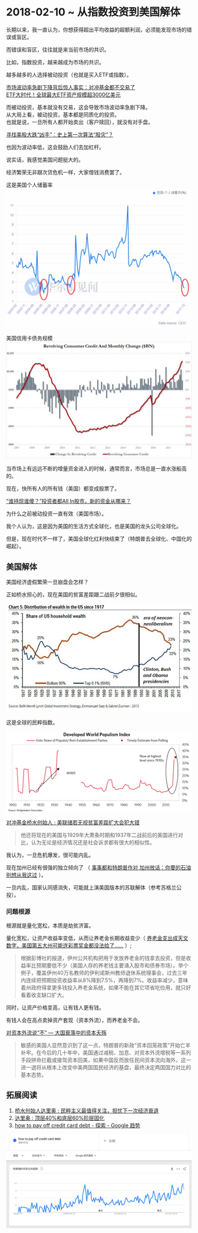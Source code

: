 # 2018-02-10 ~ 从指数投资到美国解体
长期以来，我一直认为，你想获得超出平均收益的超额利润，必须能发现市场的错误或盲区。

而错误和盲区，往往就是来当前市场的共识。

比如，指数投资，越来越成为市场的共识。

越多越多的人选择被动投资（也就是买入ETF或指数）。

[市场波动率急剧下降背后惊人事实：对冲基金都不交易了](http://t.cn/RaBOKRv)  
[ETF大时代！全球最大ETF资产规模超3000亿美元](https://wallstreetcn.com/articles/3059434)

而被动投资，基本就没有交易，这会导致市场波动率急剧下降。  
从大局上看，被动投资，基本都是同质化的投资。  
也就是说，一旦所有人都开始卖出（客户赎回），就没有对手盘。

[寻找美股大跌“凶手”：史上第一次算法“股灾”？](https://wallstreetcn.com/articles/3232876)

也因为波动率低，这会鼓励人们去加杠杆。

说实话，我感觉美国问题挺大的。

经济繁荣无非跟次贷危机一样，大家借钱消费罢了。

这是美国个人储蓄率  
![WechatIMG64507.jpeg](/-/S/jpeg/8xDOEnQisvs8HL0xCfXOyJaeFDamdL7oI-7jyQ.jpeg)

美国信用卡债务规模  
![WechatIMG64503.jpeg](/-/S/jpeg/PcMUooGucSCBx3k8Iz2TIRDrkKY4euOQmtnkew.jpeg)

当市场上有远远不断的增量资金进入的时候，通常而言，市场总是一直水涨船高的。

现在，快所有人的所有钱（美国）都变成股票了。

[“谁持现谁傻？”投资者都All In股市，新的资金从哪来？](https://wallstreetcn.com/articles/3060319)

为什么之前被动投资一直有效（美国市场）。

我个人认为，这是因为美国的生活方式全球化，也是美国的龙头公司全球化。

但是，现在时代不一样了，美国全球化红利快结束了（特朗普去全球化、中国化的崛起）。

## 美国解体

美国经济虚假繁荣一旦崩盘会怎样？

正如桥水担心的，现在美国的贫富差距跟二战前夕很相似。

![wealth-distribution1-17.jpg](/-/S/jpg/obHfSrNlMbHU7RMhpEgurlEOynoTLP6Z5-rFQg.jpg)

这是全球的民粹指数。

![Populism-Index.png](/-/S/png/hIN0pawy9Lui-9WxTgXfxFRUa2fLQpqQNGkipg.png)

[对冲基金桥水创始人 : 美联储若无视贫富差距扩大会犯大错](https://m.jiemian.com/article/1701206.html)

> 他还将现在的美国与1929年大萧条时期和1937年二战前后的美国进行对比，认为无论是经济情况还是社会诉求都有很大的相似性。

我认为，一旦危机爆发，很可能内乱。

现在加州已经有很强的独立倾向了 （ [事事都和特朗普作对 加州放话：你要的石油别想从我这过](http://www.sohu.com/a/221751978_313745) ）。

一旦内乱，国家认同感消失，可能就上演美国版本的苏联解体（参考苏格兰公投）。

### 问题根源

根源就是量化宽松，本质是劫贫济富。

量化宽松，让资产收益率变低，从而让养老金长期收益变少（ [养老金支出成天文数字，美国第五大州可能连彩票奖金都没法给了......](http://t.cn/RKhQ4qJ) ）;

> 根据彭博社的报道，伊州公共机构把用于发放养老金的钱拿去投资，但是收益率比预期要低不少（美国人存的养老钱主要涌入股市和债券市场）。举个例子，覆盖伊州40万名教师的伊利诺斯州教师退休系统理事会，过去三年内连续把预期投资收益率从8%降到7.5%，再降到7%。收益率减少，意味着州政府得拿更多钱投入养老金系统，如果不能在其它项省吃俭用，就只好看着收支缺口扩大。

同时，让资产价格变高，让有钱人更有钱。

有钱人会在高点卖掉资产套现（资本外流），而养老金不会。

[对资本外流说“不” — 大国衰落中的资本夭殇](http://pit.ifeng.com/a/20170206/50653585_0.shtml)

> 敏感的美国人显然意识到了这一点，特朗普的新政“资本回笼政策”开始亡羊补牢。在今后的几十年中，美国通过减税、加息、对资本外流增税等一系列手段拼命拦截或接驾资本回美，如果中国反而放任民间资本流向海外，这一进一退将从根本上改变中美两国国民经济的基盘，最终决定两国国力对比的基本态势。
> 
>   

  

## 拓展阅读

1.  [桥水创始人达里奥 : 民粹主义最值得关注，担忧下一次经济衰退](http://money.163.com/17/0412/07/CHQBMQ51002580S6.html)
2.  [达里奥 : 顶层40%和底层60%阶层固化](http://www.360doc.com/content/17/1122/20/28355907_706253337.shtml)
3.  [how to pay off credit card debt - 探索 - Google 趋势](http://t.cn/RR2qxy0)

![屏幕快照 2018-02-10 上午3.18.33.png](/-/S/png/i_tt0-JmPxCGmscfDwjrcLdOmoYHKeVWF7h5dg.png)